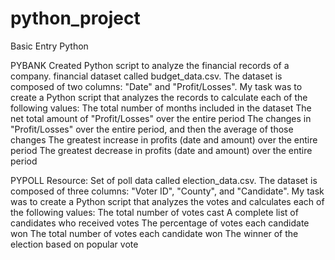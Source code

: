 # python_project
Basic Entry Python

PYBANK
Created Python script to analyze the financial records of a company. financial dataset called budget_data.csv. The dataset is composed of two columns: "Date" and "Profit/Losses".
My task was to create a Python script that analyzes the records to calculate each of the following values:
  The total number of months included in the dataset
  The net total amount of "Profit/Losses" over the entire period
  The changes in "Profit/Losses" over the entire period, and then the average of those changes
  The greatest increase in profits (date and amount) over the entire period
  The greatest decrease in profits (date and amount) over the entire period

PYPOLL
Resource: Set of poll data called election_data.csv. The dataset is composed of three columns: "Voter ID", "County", and "Candidate". My task was to create a Python script that analyzes the votes and calculates each of the following values:
  The total number of votes cast
  A complete list of candidates who received votes
  The percentage of votes each candidate won
  The total number of votes each candidate won
  The winner of the election based on popular vote

